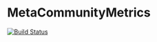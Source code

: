 # MetaCommunityMetrics

[![Build Status](https://github.com/cralibe/MetaCommunityMetrics.jl/actions/workflows/CI.yml/badge.svg?branch=main)](https://github.com/cralibe/MetaCommunityMetrics.jl/actions/workflows/CI.yml?query=branch%3Amain)
